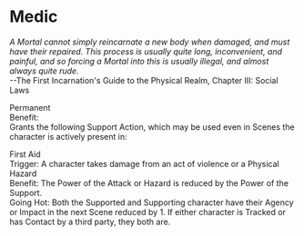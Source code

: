 # Medic

*A Mortal cannot simply reincarnate a new body when damaged, and must have their repaired. This process is usually quite long, inconvenient, and painful, and so forcing a Mortal into this is usually illegal, and almost always quite rude.*  
--The First Incarnation's Guide to the Physical Realm, Chapter III: Social Laws

Permanent  
Benefit:  
Grants the following Support Action, which may be used even in Scenes the character is actively present in:

First Aid  
Trigger: A character takes damage from an act of violence or a Physical Hazard  
Benefit: The Power of the Attack or Hazard is reduced by the Power of the Support.  
Going Hot: Both the Supported and Supporting character have their Agency or Impact in the next Scene reduced by 1. If either character is Tracked or has Contact by a third party, they both are.